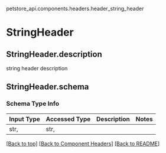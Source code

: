 petstore_api.components.headers.header_string_header
# StringHeader

## <a id="header_string_headerdescription" >StringHeader.description</a>
string header description
## <a id="header_string_headerschema" >StringHeader.schema</a>

### Schema Type Info
Input Type | Accessed Type | Description | Notes
------------ | ------------- | ------------- | -------------
str,  | str,  |  |

[[Back to top]](#top) [[Back to Component Headers]](../../../README.md#Component-Headers) [[Back to README]](../../../README.md)
